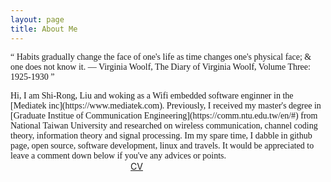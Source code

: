 ```yaml
---
layout: page
title: About Me
---
```


<!-- Quote  -->
<p class="message" style="font-family:cursive"><q>
Habits gradually change the face of one's life as time changes one's physical face; & one does not know it. ― Virginia Woolf, The Diary of Virginia Woolf, Volume Three: 1925-1930
</q></p>

<!-- Introduction  -->
<span style="font-family:serif" >
Hi, I am Shi-Rong, Liu and woking as a Wifi embedded software enginner in the [Mediatek inc](https://www.mediatek.com). Previously, I received my master's degree in [Graduate Institue of Communication Engineering](https://comm.ntu.edu.tw/en/#) from National Taiwan University and researched on wireless communication, channel coding theory, information theory and signal processing.
</span>

<span style="font-family:serif" >
Im my spare time, I dabble in github page, open source, software development, linux and travels.
</span>

<span style="font-family:serif" >
It would be appreciated to leave a comment down below if you've any advices or points.
</span>

<!-- Icon Link -->
<div style="text-align: center;">
<a style="margin-right: 20px;" href="https://app.hubspot.com/documents/4819050/view/28222594?accessId=94688e" target="_blank" title="Curriculum vitae" class="x1"><i class="far fa-file-alt fa-2x" style="cursor: pointer"></i>CV</a>
<a style="margin-right: 20px;" href="mailto:qazqazqaz850@gmail.com" target="_blank" title="Email Page" class="x1"><i class="far fa-envelope fa-2x" style="cursor: pointer"></i></a>
<a style="margin-right: 20px;" href="https://github.com/s311354" target="_blank" title="Github Page" class="x1"><i class="fab fa-github fa-2x" style="cursor: pointer"></i></a>
<a style="margin-right: 20px;" href="https://www.instagram.com/liulouis0419" target="_blank" title="Instagram Page" class="x1"><i class="fab fa-instagram fa-2x" style="cursor: pointer"></i></a>
<a style="margin-right: 20px;" href="https://www.linkedin.com/in/shirongliu/" target="_blank" title="Linkedin Page" class="x1"><i class="fab fa-linkedin fa-2x" style="cursor: pointer"></i></a>
</div>

